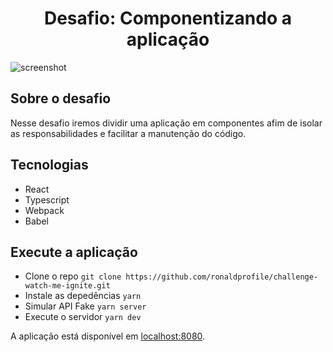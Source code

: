 <h1 align="center">Desafio: Componentizando a aplicação</h1>

<img src="https://ik.imagekit.io/gczsuhmv3/ignite-watch.me.png?updatedAt=1638283677770" alt="screenshot"/>

## Sobre o desafio

Nesse desafio iremos dividir uma aplicação em componentes afim de isolar as responsabilidades e facilitar a manutenção do código.

## Tecnologias

- React
- Typescript
- Webpack
- Babel

## Execute a aplicação

- Clone o repo `git clone https://github.com/ronaldprofile/challenge-watch-me-ignite.git`
- Instale as depedências `yarn`
- Simular API Fake `yarn server`
- Execute o servidor `yarn dev`

A aplicação está disponível em [localhost:8080](http://localhost:8080).
